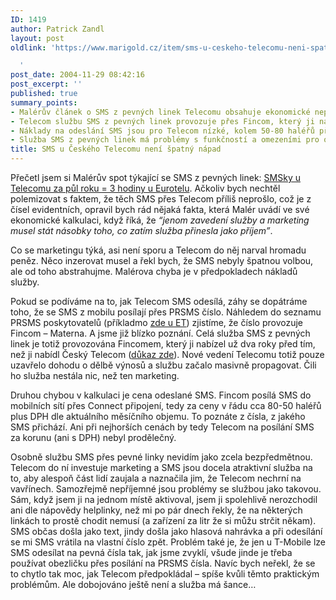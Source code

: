 ```yaml
---
ID: 1419
author: Patrick Zandl
layout: post
oldlink: 'https://www.marigold.cz/item/sms-u-ceskeho-telecomu-neni-spatny-napad

  '
post_date: 2004-11-29 08:42:16
post_excerpt: ''
published: true
summary_points:
- Malérův článek o SMS z pevných linek Telecomu obsahuje ekonomické nepřesnosti.
- Telecom službu SMS z pevných linek provozuje přes Fincom, který ji nabízel dříve.
- Náklady na odeslání SMS jsou pro Telecom nízké, kolem 50-80 haléřů přes Connect.
- Služba SMS z pevných linek má problémy s funkčností a omezeními pro operátory.
title: SMS u Českého Telecomu není špatný nápad
---
```


<p>
Přečetl jsem si Malérův spot týkající se SMS z pevných linek: <a href="http://www.maler.cz/index.php?id=258">SMSky u Telecomu za půl roku = 3 hodiny u Eurotelu</a>. Ačkoliv bych nechtěl polemizovat s faktem, že těch SMS přes Telecom příliš neprošlo, což je z čísel evidentních, opravil bych rád nějaká fakta, která Malér uvádí ve své ekonomické kalkulaci, když říká, že <i>&#8220;jenom zavedení služby a marketing musel stát násobky toho, co zatím služba přinesla jako příjem&#8221;</i>.</p>

<p>
Co se marketingu týká, asi není sporu a Telecom do něj narval hromadu peněz. Něco inzerovat musel a řekl bych, že SMS nebyly špatnou volbou, ale od toho abstrahujme. Malérova chyba je v předpokladech nákladů služby. </p>

<p>
Pokud se podíváme na to, jak Telecom SMS odesílá, záhy se dopátráme toho, že se SMS  z mobilu posílají přes PRSMS číslo. Náhledem do seznamu PRSMS poskytovatelů (příkladmo <a href="http://www.eurotel.cz/prsms">zde u ET</a>) zjistíme, že číslo provozuje Fincom – Materna. A jsme již blízko poznání. Celá služba SMS z pevných linek je totiž provozována Fincomem, který ji nabízel už dva roky před tím, než ji nabídl Český Telecom (<a href="http://mobil.idnes.cz/aktuality/zpravy_agentur/fincom021022.html">důkaz zde</a>). Nové vedení Telecomu totiž pouze uzavřelo dohodu o dělbě výnosů a službu začalo masivně propagovat. Čili ho služba nestála nic, než ten marketing. </p>

<p>
Druhou chybou v kalkulaci je cena odeslané SMS. Fincom posílá SMS do mobilních sítí přes Connect připojení, tedy za ceny v řádu cca 80-50 haléřů plus DPH dle aktuálního měsíčního objemu. To poznáte z čísla, z jakého SMS přichází. Ani při nejhorších cenách by tedy Telecom na posílání SMS za korunu (ani s DPH) nebyl prodělečný.</p>

<p>
Osobně službu SMS přes pevné linky nevidím jako zcela bezpředmětnou. Telecom do ní investuje marketing a SMS jsou docela atraktivní služba na to, aby alespoň část lidí zaujala a naznačila jim, že Telecom nechrní na vavřínech. Samozřejmě nepříjemné jsou problémy se službou jako takovou. Sám, když jsem ji na jednom místě aktivoval, jsem ji spolehlivě nerozchodil ani dle nápovědy helplinky, než mi po pár dnech řekly, že na některých linkách to prostě chodit nemusí (a zařízení za litr že si můžu strčit někam). SMS občas došla jako text, jindy došla jako hlasová nahrávka a při odesílání se mi SMS vrátila na vlastní číslo zpět. Problém také je, že jen u T-Mobile lze SMS odesílat na pevná čísla tak, jak jsme zvyklí, všude jinde je třeba používat obezličku přes posílání na PRSMS čísla. Navíc bych neřekl, že se to chytlo tak moc, jak Telecom předpokládal – spíše kvůli těmto praktickým problémům. Ale dobojováno ještě není a služba má šance…
</p>